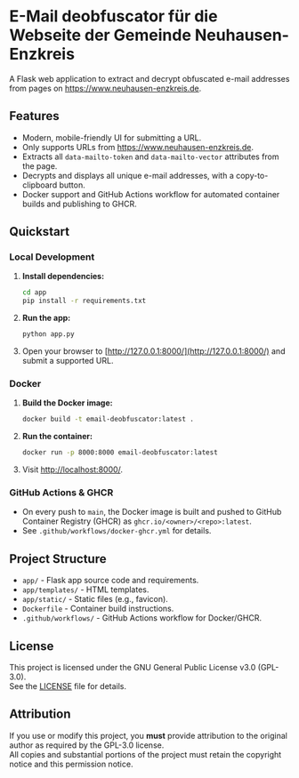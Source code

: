 # E-Mail deobfuscator für die Webseite der Gemeinde Neuhausen-Enzkreis

A Flask web application to extract and decrypt obfuscated e-mail addresses from pages on https://www.neuhausen-enzkreis.de.

## Features

- Modern, mobile-friendly UI for submitting a URL.
- Only supports URLs from https://www.neuhausen-enzkreis.de.
- Extracts all `data-mailto-token` and `data-mailto-vector` attributes from the page.
- Decrypts and displays all unique e-mail addresses, with a copy-to-clipboard button.
- Docker support and GitHub Actions workflow for automated container builds and publishing to GHCR.

## Quickstart

### Local Development

1. **Install dependencies:**
    ```bash
    cd app
    pip install -r requirements.txt
    ```

2. **Run the app:**
    ```bash
    python app.py
    ```

3. Open your browser to [http://127.0.0.1:8000/](http://127.0.0.1:8000/) and submit a supported URL.

### Docker

1. **Build the Docker image:**
    ```bash
    docker build -t email-deobfuscator:latest .
    ```

2. **Run the container:**
    ```bash
    docker run -p 8000:8000 email-deobfuscator:latest
    ```

3. Visit [http://localhost:8000/](http://localhost:8000/).

### GitHub Actions & GHCR

- On every push to `main`, the Docker image is built and pushed to GitHub Container Registry (GHCR) as `ghcr.io/<owner>/<repo>:latest`.
- See `.github/workflows/docker-ghcr.yml` for details.

## Project Structure

- `app/` - Flask app source code and requirements.
- `app/templates/` - HTML templates.
- `app/static/` - Static files (e.g., favicon).
- `Dockerfile` - Container build instructions.
- `.github/workflows/` - GitHub Actions workflow for Docker/GHCR.

## License

This project is licensed under the GNU General Public License v3.0 (GPL-3.0).  
See the [LICENSE](LICENSE) file for details.

## Attribution

If you use or modify this project, you **must** provide attribution to the original author as required by the GPL-3.0 license.  
All copies and substantial portions of the project must retain the copyright notice and this permission notice.
